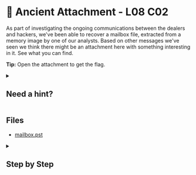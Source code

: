 # 📨 Ancient Attachment - L08 C02

As part of investigating the ongoing communications between the dealers and hackers, we've been able to recover a mailbox file, extracted from a memory image by one of our analysts. Based on other messages we've seen we think there might be an attachment here with something interesting in it. See what you can find.

**Tip:** Open the attachment to get the flag.

<details><summary>

## Need a hint?</summary>

> 💡 Hint: Have you checked deleted items?

</details>

## Files

- [mailbox.pst](/assets/ancientattachment1.pst)

<details><summary>

## Step by Step</summary>

- Download the file provided
- Run `pffexport filename`
- A newly exported directory should be created, `cd` into this
- Run `cd "/Top of Outlook data file/Notes/Note00001"`
- Run `cat Message.txt` This contains the password for the zip attachment you need to unzip, copy the password
  - `cmVhbGRlYWw=`
- Run `unzip ../../Deleted\ Items/Message00001/Attachments/1_final.zip`
  - When prompted for the password, paste the contents of `Message.txt`
- The attachment should be `final.txt` and extracted to whatever directory you ran the command from, simply use `cat final.txt` to get the flag.

`flag: Ema1l_f0r3ns1cs`

</details>
